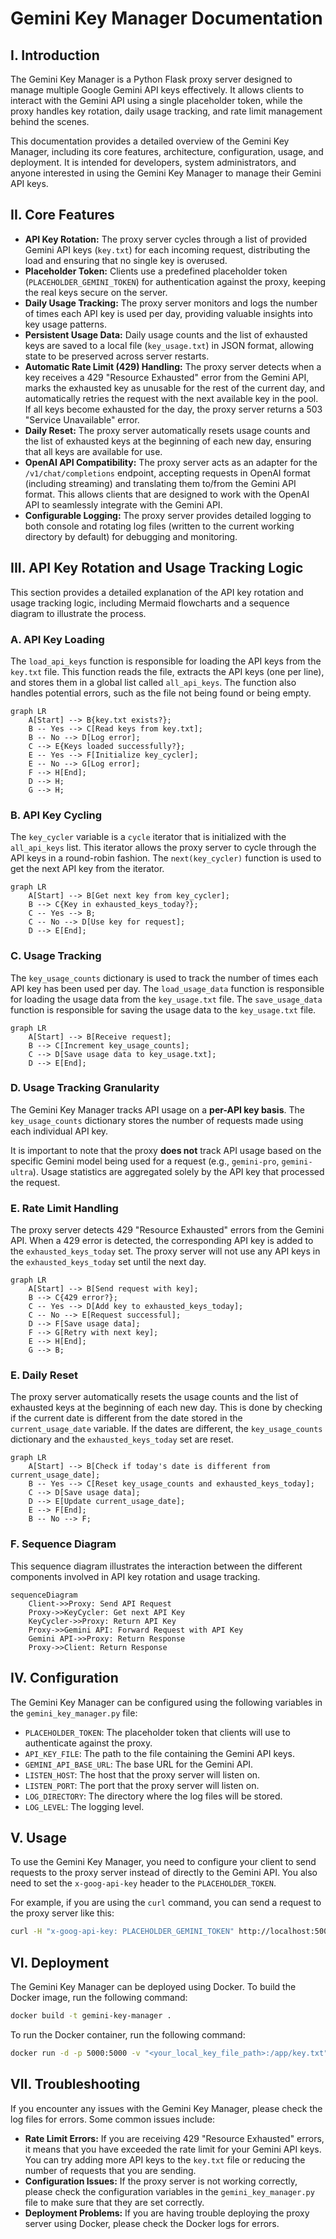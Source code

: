 # Gemini Key Manager Documentation

## I. Introduction

The Gemini Key Manager is a Python Flask proxy server designed to manage multiple Google Gemini API keys effectively. It allows clients to interact with the Gemini API using a single placeholder token, while the proxy handles key rotation, daily usage tracking, and rate limit management behind the scenes.

This documentation provides a detailed overview of the Gemini Key Manager, including its core features, architecture, configuration, usage, and deployment. It is intended for developers, system administrators, and anyone interested in using the Gemini Key Manager to manage their Gemini API keys.

## II. Core Features

*   **API Key Rotation:** The proxy server cycles through a list of provided Gemini API keys (`key.txt`) for each incoming request, distributing the load and ensuring that no single key is overused.
*   **Placeholder Token:** Clients use a predefined placeholder token (`PLACEHOLDER_GEMINI_TOKEN`) for authentication against the proxy, keeping the real keys secure on the server.
*   **Daily Usage Tracking:** The proxy server monitors and logs the number of times each API key is used per day, providing valuable insights into key usage patterns.
*   **Persistent Usage Data:** Daily usage counts and the list of exhausted keys are saved to a local file (`key_usage.txt`) in JSON format, allowing state to be preserved across server restarts.
*   **Automatic Rate Limit (429) Handling:** The proxy server detects when a key receives a 429 "Resource Exhausted" error from the Gemini API, marks the exhausted key as unusable for the rest of the current day, and automatically retries the request with the next available key in the pool. If all keys become exhausted for the day, the proxy server returns a 503 "Service Unavailable" error.
*   **Daily Reset:** The proxy server automatically resets usage counts and the list of exhausted keys at the beginning of each new day, ensuring that all keys are available for use.
*   **OpenAI API Compatibility:** The proxy server acts as an adapter for the `/v1/chat/completions` endpoint, accepting requests in OpenAI format (including streaming) and translating them to/from the Gemini API format. This allows clients that are designed to work with the OpenAI API to seamlessly integrate with the Gemini API.
*   **Configurable Logging:** The proxy server provides detailed logging to both console and rotating log files (written to the current working directory by default) for debugging and monitoring.

## III. API Key Rotation and Usage Tracking Logic

This section provides a detailed explanation of the API key rotation and usage tracking logic, including Mermaid flowcharts and a sequence diagram to illustrate the process.

### A. API Key Loading

The `load_api_keys` function is responsible for loading the API keys from the `key.txt` file. This function reads the file, extracts the API keys (one per line), and stores them in a global list called `all_api_keys`. The function also handles potential errors, such as the file not being found or being empty.

```mermaid
graph LR
    A[Start] --> B{key.txt exists?};
    B -- Yes --> C[Read keys from key.txt];
    B -- No --> D[Log error];
    C --> E{Keys loaded successfully?};
    E -- Yes --> F[Initialize key_cycler];
    E -- No --> G[Log error];
    F --> H[End];
    D --> H;
    G --> H;
```

### B. API Key Cycling

The `key_cycler` variable is a `cycle` iterator that is initialized with the `all_api_keys` list. This iterator allows the proxy server to cycle through the API keys in a round-robin fashion. The `next(key_cycler)` function is used to get the next API key from the iterator.

```mermaid
graph LR
    A[Start] --> B[Get next key from key_cycler];
    B --> C{Key in exhausted_keys_today?};
    C -- Yes --> B;
    C -- No --> D[Use key for request];
    D --> E[End];
```

### C. Usage Tracking

The `key_usage_counts` dictionary is used to track the number of times each API key has been used per day. The `load_usage_data` function is responsible for loading the usage data from the `key_usage.txt` file. The `save_usage_data` function is responsible for saving the usage data to the `key_usage.txt` file.

```mermaid
graph LR
    A[Start] --> B[Receive request];
    B --> C[Increment key_usage_counts];
    C --> D[Save usage data to key_usage.txt];
    D --> E[End];
```

### D. Usage Tracking Granularity

The Gemini Key Manager tracks API usage on a **per-API key basis**. The `key_usage_counts` dictionary stores the number of requests made using each individual API key.

It is important to note that the proxy **does not** track API usage based on the specific Gemini model being used for a request (e.g., `gemini-pro`, `gemini-ultra`). Usage statistics are aggregated solely by the API key that processed the request.

### E. Rate Limit Handling

The proxy server detects 429 "Resource Exhausted" errors from the Gemini API. When a 429 error is detected, the corresponding API key is added to the `exhausted_keys_today` set. The proxy server will not use any API keys in the `exhausted_keys_today` set until the next day.

```mermaid
graph LR
    A[Start] --> B[Send request with key];
    B --> C{429 error?};
    C -- Yes --> D[Add key to exhausted_keys_today];
    C -- No --> E[Request successful];
    D --> F[Save usage data];
    F --> G[Retry with next key];
    E --> H[End];
    G --> B;
```

### E. Daily Reset

The proxy server automatically resets the usage counts and the list of exhausted keys at the beginning of each new day. This is done by checking if the current date is different from the date stored in the `current_usage_date` variable. If the dates are different, the `key_usage_counts` dictionary and the `exhausted_keys_today` set are reset.

```mermaid
graph LR
    A[Start] --> B[Check if today's date is different from current_usage_date];
    B -- Yes --> C[Reset key_usage_counts and exhausted_keys_today];
    C --> D[Save usage data];
    D --> E[Update current_usage_date];
    E --> F[End];
    B -- No --> F;
```

### F. Sequence Diagram

This sequence diagram illustrates the interaction between the different components involved in API key rotation and usage tracking.

```mermaid
sequenceDiagram
    Client->>Proxy: Send API Request
    Proxy->>KeyCycler: Get next API Key
    KeyCycler->>Proxy: Return API Key
    Proxy->>Gemini API: Forward Request with API Key
    Gemini API->>Proxy: Return Response
    Proxy->>Client: Return Response
```

## IV. Configuration

The Gemini Key Manager can be configured using the following variables in the `gemini_key_manager.py` file:

*   `PLACEHOLDER_TOKEN`: The placeholder token that clients will use to authenticate against the proxy.
*   `API_KEY_FILE`: The path to the file containing the Gemini API keys.
*   `GEMINI_API_BASE_URL`: The base URL for the Gemini API.
*   `LISTEN_HOST`: The host that the proxy server will listen on.
*   `LISTEN_PORT`: The port that the proxy server will listen on.
*   `LOG_DIRECTORY`: The directory where the log files will be stored.
*   `LOG_LEVEL`: The logging level.

## V. Usage

To use the Gemini Key Manager, you need to configure your client to send requests to the proxy server instead of directly to the Gemini API. You also need to set the `x-goog-api-key` header to the `PLACEHOLDER_TOKEN`.

For example, if you are using the `curl` command, you can send a request to the proxy server like this:

```bash
curl -H "x-goog-api-key: PLACEHOLDER_GEMINI_TOKEN" http://localhost:5000/v1beta/models/gemini-pro:generateContent -d '{"contents": [{"parts": [{"text": "Write a story about a magic backpack."}]}]}'
```

## VI. Deployment

The Gemini Key Manager can be deployed using Docker. To build the Docker image, run the following command:

```bash
docker build -t gemini-key-manager .
```

To run the Docker container, run the following command:

```bash
docker run -d -p 5000:5000 -v "<your_local_key_file_path>:/app/key.txt" -v "<your_local_usage_data_file_path>:/app/key_usage.txt" --name gemini-proxy gemini-key-manager
```

## VII. Troubleshooting

If you encounter any issues with the Gemini Key Manager, please check the log files for errors. Some common issues include:

*   **Rate Limit Errors:** If you are receiving 429 "Resource Exhausted" errors, it means that you have exceeded the rate limit for your Gemini API keys. You can try adding more API keys to the `key.txt` file or reducing the number of requests that you are sending.
*   **Configuration Issues:** If the proxy server is not working correctly, please check the configuration variables in the `gemini_key_manager.py` file to make sure that they are set correctly.
*   **Deployment Problems:** If you are having trouble deploying the proxy server using Docker, please check the Docker logs for errors.